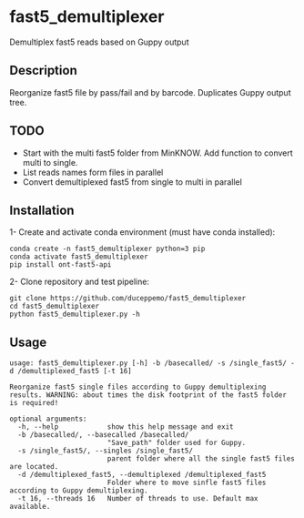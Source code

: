 # fast5_demultiplexer
Demultiplex fast5 reads based on Guppy output

## Description
Reorganize fast5 file by pass/fail and by barcode. Duplicates Guppy output tree.

## TODO
- Start with the multi fast5 folder from MinKNOW. Add function to convert multi to single.
- List reads names form files in parallel
- Convert demultiplexed fast5 from single to multi in parallel

## Installation
1- Create and activate conda environment (must have conda installed):
```
conda create -n fast5_demultiplexer python=3 pip
conda activate fast5_demultiplexer
pip install ont-fast5-api
```
2- Clone repository and test pipeline:
```
git clone https://github.com/duceppemo/fast5_demultiplexer
cd fast5_demultiplexer
python fast5_demultiplexer.py -h
```

## Usage
```
usage: fast5_demultiplexer.py [-h] -b /basecalled/ -s /single_fast5/ -d /demultiplexed_fast5 [-t 16]

Reorganize fast5 single files according to Guppy demultiplexing results. WARNING: about times the disk footprint of the fast5 folder is required!

optional arguments:
  -h, --help            show this help message and exit
  -b /basecalled/, --basecalled /basecalled/
                        "Save_path" folder used for Guppy.
  -s /single_fast5/, --singles /single_fast5/
                        parent folder where all the single fast5 files are located.
  -d /demultiplexed_fast5, --demultiplexed /demultiplexed_fast5
                        Folder where to move sinfle fast5 files according to Guppy demultiplexing.
  -t 16, --threads 16   Number of threads to use. Default max available.
```
